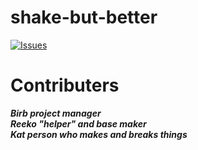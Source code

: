 # shake-but-better

[![Issues][issues-shield]][issues-url]

# Contributers
***Birb project manager<br />***
***Reeko "helper" and base maker<br />*** 
***Kat person who makes and breaks things<br />***

[issues-shield]: https://img.shields.io/github/issues/LawenXx/shake-but-better.svg?style=for-the-badge
[issues-url]: https://github.com/LawenXx/shake-but-better/issues

